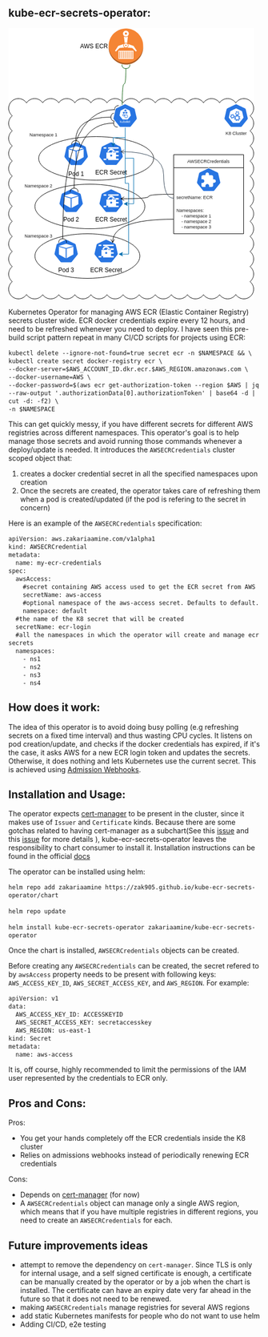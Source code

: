 ## kube-ecr-secrets-operator:

![diagram](diagram.png)

Kubernetes Operator for managing AWS ECR (Elastic Container Registry) secrets cluster wide. ECR docker credentials expire every 12 hours, and need to be refreshed whenever you need to deploy. I have seen this pre-build script pattern repeat in many CI/CD scripts for projects using ECR:
```
kubectl delete --ignore-not-found=true secret ecr -n $NAMESPACE && \
kubectl create secret docker-registry ecr \
--docker-server=$AWS_ACCOUNT_ID.dkr.ecr.$AWS_REGION.amazonaws.com \
--docker-username=AWS \
--docker-password=$(aws ecr get-authorization-token --region $AWS | jq --raw-output '.authorizationData[0].authorizationToken' | base64 -d | cut -d: -f2) \
-n $NAMESPACE

```
This can get quickly messy, if you have different secrets for different AWS registries across different namespaces. This operator's goal is to help manage those secrets and avoid running those commands whenever a deploy/update is needed. It introduces the `AWSECRCredentials` cluster scoped object that:

1. creates a docker credential secret in all the specified namespaces upon creation
2. Once the secrets are created, the operator takes care of refreshing them when a pod is created/updated (if the pod is refering to the secret in concern)

Here is an example of the `AWSECRCredentials` specification:

```
apiVersion: aws.zakariaamine.com/v1alpha1
kind: AWSECRCredential
metadata:
  name: my-ecr-credentials
spec:
  awsAccess:
    #secret containing AWS access used to get the ECR secret from AWS
    secretName: aws-access
    #optional namespace of the aws-access secret. Defaults to default.
    namespace: default
  #the name of the K8 secret that will be created
  secretName: ecr-login
  #all the namespaces in which the operator will create and manage ecr secrets
  namespaces:
    - ns1
    - ns2
    - ns3
    - ns4
```

## How does it work:

The idea of this operator is to avoid doing busy polling (e.g refreshing secrets on a fixed time interval) and thus wasting CPU cycles. It listens on pod creation/update, and checks if the docker credentials has expired, if it's the case, it asks AWS for a new ECR login token and updates the secrets. Otherwise, it does nothing and lets Kubernetes use the current secret. This is achieved using [Admission Webhooks](https://kubernetes.io/docs/reference/access-authn-authz/extensible-admission-controllers/). 

## Installation and Usage:

The operator expects [cert-manager](https://github.com/cert-manager/cert-manager) to be present in the cluster, since it makes use of `Issuer` and `Certificate` kinds. Because there are some gotchas related to having cert-manager as a subchart(See this [issue](https://github.com/cert-manager/cert-manager/issues/3246) and this [issue](https://github.com/cert-manager/cert-manager/issues/3116) for more details ), kube-ecr-secrets-operator leaves the responsibility to chart consumer to install it. Installation instructions can be found in the official [docs](https://cert-manager.io/docs/installation/helm/)

The operator can be installed using helm:

```
helm repo add zakariaamine https://zak905.github.io/kube-ecr-secrets-operator/chart

helm repo update 

helm install kube-ecr-secrets-operator zakariaamine/kube-ecr-secrets-operator

```

Once the chart is installed, `AWSECRCredentials` objects can be created.

Before creating any `AWSECRCredentials` can be created, the secret refered to by `awsAccess` property needs to be present with following keys: `AWS_ACCESS_KEY_ID`, `AWS_SECRET_ACCESS_KEY`, and `AWS_REGION`. For example:

```
apiVersion: v1
data:
  AWS_ACCESS_KEY_ID: ACCESSKEYID
  AWS_SECRET_ACCESS_KEY: secretaccesskey
  AWS_REGION: us-east-1
kind: Secret
metadata:
  name: aws-access
```

It is, off course, highly recommended to limit the permissions of the IAM user represented by the credentials to ECR only.

## Pros and Cons:

Pros:
* You get your hands completely off the ECR credentials inside the K8 cluster
* Relies on admissions webhooks instead of periodically renewing ECR credentials
  
Cons:

* Depends on [cert-manager](https://github.com/cert-manager/cert-manager) (for now)
* A `AWSECRCredentials` object can manage only a single AWS region, which means that if you have multiple registries in different regions, you need to create an `AWSECRCredentials` for each.
  
## Future improvements ideas

* attempt to remove the dependency on `cert-manager`. Since TLS is only for internal usage, and a self signed certificate is enough, a certificate can be manually created by the operator or by a job when the chart is installed. The certificate can have an expiry date very far ahead in the future so that it does not need to be renewed. 
* making `AWSECRCredentials` manage registries for several AWS regions
* add static Kubernetes manifests for people who do not want to use helm
* Adding CI/CD, e2e testing